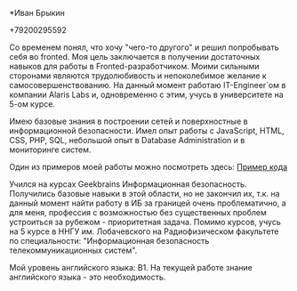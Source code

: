 *Иван Брыкин

+79200295592

Со временем понял, что хочу "чего-то другого" и решил попробывать себя во fronted. Моя цель заключается в получении достаточных навыков для работы в Fronted-разработчиком. Моими сильными сторонами являются трудолюбивость и непоколебимое желание к самосовершенствованию. На данный момент работаю IT-Engineer`ом в компании Alaris Labs и, одновременно с этим, учусь в университете на 5-ом курсе. 

Имею базовые знания в построении сетей и поверхностные в информационной безопасности. Имел опыт работы с JavaScript, HTML, CSS, PHP, SQL, небольшой опыт в Database Administration и в мониторинге систем.

Один из примеров моей работы можно посмотреть здесь:
[Пример кода](https://github.com/AFK-Ivan/GBstuff)

Учился на курсах Geekbrains Информационная безопасность. Получились базовые навыки в этой области, но не закончил их, т.к. на данный момент найти работу в ИБ за границей очень проблематично, а для меня, профессия с возможностью без существенных проблем устроиться за рубежом - приоритетная задача. Помимо курсов, учусь на 5 курсе в ННГУ им. Лобачевского на Радиофизическом факультете по специальности: "Информационная безопасность телекоммуникационных систем".

Мой уровень английского языка: B1. На текущей работе знание английского языка - это необходимость.

